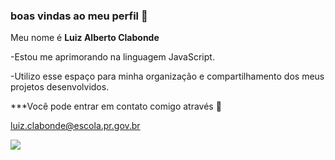 ### boas vindas ao meu perfil 🐺

Meu nome é **Luiz Alberto Clabonde**

-Estou me aprimorando na linguagem JavaScript.

-Utilizo esse espaço para minha organização e compartilhamento dos meus projetos desenvolvidos.

***Você pode entrar em contato comigo através 📧

luiz.clabonde@escola.pr.gov.br

![](https://media.tenor.com/lWTZuk-h_oUAAAAC/howling-wolf.gif)
